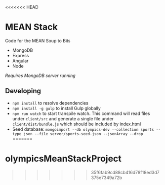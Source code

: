 <<<<<<< HEAD
# MEAN Stack

Code for the MEAN Soup to Bits

* MongoDB
* Express
* Angular
* Node

*Requires MongoDB server running*

## Developing

* `npm install` to resolve dependencies
* `npm install -g gulp` to install Gulp globally
* `npm run watch` to start transpile watch. This command will read files under `client/src` and generate a single file under `client/dist/bundle.js` which should be included by index.html
* Seed database: `mongoimport --db olympics-dev --collection sports --type json --file server/sports-seed.json --jsonArray --drop`
=======
# olympicsMeanStackProject
>>>>>>> 35f6fab9cd88cb416d78f18ed3d7375e7349a72b
